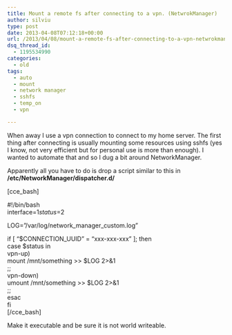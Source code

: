 ```yaml
---
title: Mount a remote fs after connecting to a vpn. (NetwrokManager)
author: silviu
type: post
date: 2013-04-08T07:12:18+00:00
url: /2013/04/08/mount-a-remote-fs-after-connecting-to-a-vpn-netwrokmanager/
dsq_thread_id:
  - 1195534990
categories:
  - old
tags:
  - auto
  - mount
  - network manager
  - sshfs
  - temp_on
  - vpn

---
```

When away I use a vpn connection to connect to my home server. The first thing after connecting is usually mounting some resources using sshfs (yes I know, not very efficient but for personal use is more than enough). I wanted to automate that and so I dug a bit around NetworkManager.

Apparently all you have to do is drop a script similar to this in **/etc/NetworkManager/dispatcher.d/**

[cce_bash]

#!/bin/bash  
interface=$1  
status=$2

LOG=&#8221;/var/log/network\_manager\_custom.log&#8221;

if [ &#8220;$CONNECTION_UUID&#8221; = &#8220;xxx-xxx-xxx&#8221; ]; then  
case $status in  
vpn-up)  
mount /mnt/something >> $LOG 2>&1  
;;  
vpn-down)  
umount /mnt/something >> $LOG 2>&1  
;;  
esac  
fi  
[/cce_bash]

Make it executable and be sure it is not world writeable.